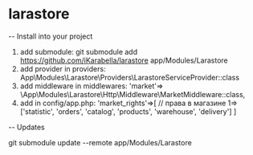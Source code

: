 # larastore

-- Install into your project
1. add submodule: git submodule add https://github.com/iKarabella/larastore app/Modules/Larastore
2. add provider in providers: App\Modules\Larastore\Providers\LarastoreServiceProvider::class
3. add middleware in middlewares: 'market'=> \App\Modules\Larastore\Http\Middleware\MarketMiddleware::class,
4. add in config/app.php: 'market_rights'=>[    // права в магазине
        1=>['statistic', 'orders', 'catalog', 'products', 'warehouse', 'delivery']
    ]

-- Updates

git submodule update --remote app/Modules/Larastore
